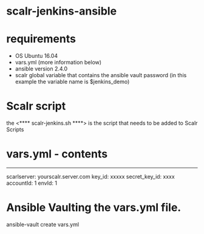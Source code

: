# scalr-jenkins-ansible

# requirements
- OS Ubuntu 16.04
- vars.yml (more information below)
- ansible version 2.4.0
- scalr global variable that contains the ansible vault password
  (in this example the variable name is $jenkins_demo)

# Scalr script
the <**** scalr-jenkins.sh ****> is the script that needs to be added to Scalr Scripts

# vars.yml - contents
---
scarlserver: yourscalr.server.com
key_id: xxxxx
secret_key_id: xxxx
accountId: 1
envId: 1


# Ansible Vaulting the vars.yml file.

ansible-vault create vars.yml
